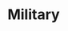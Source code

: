 ---
title: Military
crosslinks:
- MilitaryStories
- army
- livven
- AirForce
- Militaryfaq
- AskHistorians
- USMC
- Amry
- navy
- Veterans
- FrenchForeignLegion
- IAmA
- syriancivilwar
- armycirclejerk
- news
- CanadianForces
- Drama
- politics
- Conservative
- OutOfTheLoop
---